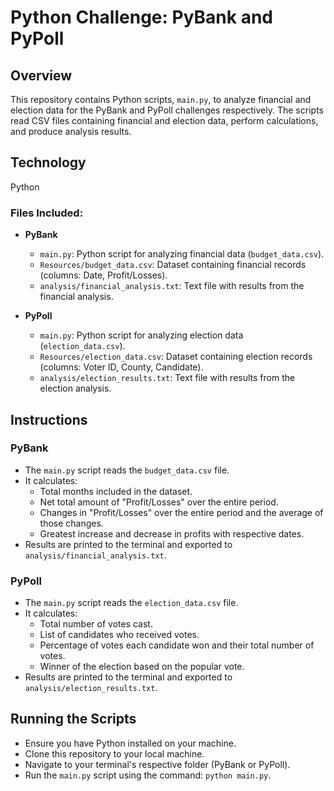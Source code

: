 # Python Challenge: PyBank and PyPoll

## Overview
This repository contains Python scripts, `main.py`, to analyze financial and election data for the PyBank and PyPoll challenges respectively. The scripts read CSV files containing financial and election data, perform calculations, and produce analysis results.
## Technology
Python
### Files Included:
- **PyBank**
  - `main.py`: Python script for analyzing financial data (`budget_data.csv`).
  - `Resources/budget_data.csv`: Dataset containing financial records (columns: Date, Profit/Losses).
  - `analysis/financial_analysis.txt`: Text file with results from the financial analysis.

- **PyPoll**
  - `main.py`: Python script for analyzing election data (`election_data.csv`).
  - `Resources/election_data.csv`: Dataset containing election records (columns: Voter ID, County, Candidate).
  - `analysis/election_results.txt`: Text file with results from the election analysis.

## Instructions
### PyBank
- The `main.py` script reads the `budget_data.csv` file.
- It calculates:
  - Total months included in the dataset.
  - Net total amount of "Profit/Losses" over the entire period.
  - Changes in "Profit/Losses" over the entire period and the average of those changes.
  - Greatest increase and decrease in profits with respective dates.
- Results are printed to the terminal and exported to `analysis/financial_analysis.txt`.

### PyPoll
- The `main.py` script reads the `election_data.csv` file.
- It calculates:
  - Total number of votes cast.
  - List of candidates who received votes.
  - Percentage of votes each candidate won and their total number of votes.
  - Winner of the election based on the popular vote.
- Results are printed to the terminal and exported to `analysis/election_results.txt`.

## Running the Scripts
- Ensure you have Python installed on your machine.
- Clone this repository to your local machine.
- Navigate to your terminal's respective folder (PyBank or PyPoll).
- Run the `main.py` script using the command: `python main.py`.


